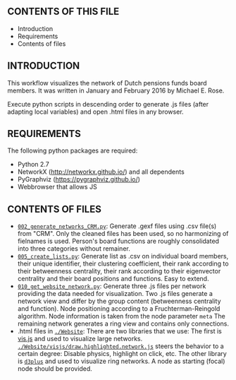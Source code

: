 CONTENTS OF THIS FILE
---------------------
   
 * Introduction
 * Requirements
 * Contents of files


INTRODUCTION
------------

This workflow visualizes the network of Dutch pensions funds board members. It was written in January and February 2016 by Michael E. Rose.

Execute python scripts in descending order to generate .js files (after adapting local variables) and open .html files in any browser.

REQUIREMENTS
------------

The following python packages are required:

* Python 2.7
* NetworkX (http://networkx.github.io/) and all dependents
* PyGraphviz (https://pygraphviz.github.io/)
* Webbrowser that allows JS

CONTENTS OF FILES
-----------------

* [`002_generate_networks_CRM.py`](002_generate_networks_CRM.py): Generate .gexf files using .csv file(s) from "CRM". Only the cleaned files has been used, so no harmonizing of fielnames is used. Person's board functions are roughly consolidated into three categories without remainer.
* [`005_create_lists.py`](005_create_lists.py): Generate list as .csv on individual board members, their unique identifier, their clustering coefficient, their rank according to their betweenness centrality, their rank according to their eigenvector centrality and their board positions and functions. Easy to extend.
* [`010_get_website_network.py`](010_get_website_network.py): Generate three .js files per network providing the data needed for visualization. Two .js files generate a network view and differ by the group content (betweenness centrality and function). Node positioning according to a Fruchterman-Reingold algorithm. Node information is taken from the node parameter `meta` The remaining network generates a ring view and contains only connections.
* .html files in [`./Website`](./Website): There are two libraries that we use: The first is [vis.js](http://visjs.org/) and used to visualize large networks. [`./Website/visjs/draw.highlighted.network.js`](./Website/visjs/draw.highlighted.network.js) steers the behavior to a certain degree: Disable physics, highlight on click, etc. The other library is [`d3plus`](http://d3plus.org/) and used to visualize ring networks. A node as starting (focal) node should be provided.


